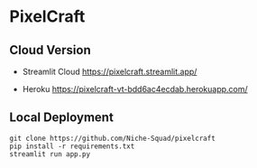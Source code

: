 # PixelCraft

## Cloud Version

- Streamlit Cloud
<https://pixelcraft.streamlit.app/>

- Heroku
<https://pixelcraft-vt-bdd6ac4ecdab.herokuapp.com/>

## Local Deployment

```shell
git clone https://github.com/Niche-Squad/pixelcraft
pip install -r requirements.txt
streamlit run app.py
```
